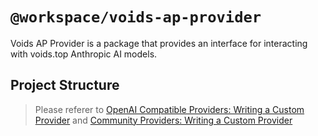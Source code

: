 # `@workspace/voids-ap-provider`

Voids AP Provider is a package that provides an interface for interacting with voids.top Anthropic AI models.

## Project Structure

> Please referer to [OpenAI Compatible Providers: Writing a Custom Provider](https://sdk.vercel.ai/providers/openai-compatible-providers/custom-providers) and [Community Providers: Writing a Custom Provider](https://sdk.vercel.ai/providers/community-providers/custom-providers)
